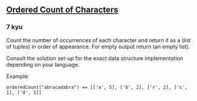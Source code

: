 <h2><a href=https://www.codewars.com/kata/57a6633153ba33189e000074/train/javascript target="_blank">Ordered Count of Characters</a></h2><h3>7 kyu</h3><p>Count the number of occurrences of each character and return it as a (list of tuples) in order of appearance. For empty output return (an empty list).</p><p>Consult the solution set-up for the exact data structure implementation depending on your language.</p><p>Example:</p><pre style="display: none;"><code class="language-python"><span class="cm-variable">ordered_count</span>(<span class="cm-string">"abracadabra"</span>) <span class="cm-operator">==</span> [(<span class="cm-string">'a'</span>, <span class="cm-number">5</span>), (<span class="cm-string">'b'</span>, <span class="cm-number">2</span>), (<span class="cm-string">'r'</span>, <span class="cm-number">2</span>), (<span class="cm-string">'c'</span>, <span class="cm-number">1</span>), (<span class="cm-string">'d'</span>, <span class="cm-number">1</span>)]</code></pre><pre style="display: none;"><code class="language-ruby"><span class="cm-variable">ordered_count</span>(<span class="cm-string">"abracadabra"</span>) <span class="cm-operator">==</span> [[<span class="cm-string">'a'</span>, <span class="cm-number">5</span>], [<span class="cm-string">'b'</span>, <span class="cm-number">2</span>], [<span class="cm-string">'r'</span>, <span class="cm-number">2</span>], [<span class="cm-string">'c'</span>, <span class="cm-number">1</span>], [<span class="cm-string">'d'</span>, <span class="cm-number">1</span>]]</code></pre><pre style="display: none;"><code class="language-haskell"><span class="cm-variable">orderedCount</span> <span class="cm-string">"abracadabra"</span> <span class="cm-builtin">==</span> [(<span class="cm-string">'a'</span>, <span class="cm-number">5</span>), (<span class="cm-string">'b'</span>, <span class="cm-number">2</span>), (<span class="cm-string">'r'</span>, <span class="cm-number">2</span>), (<span class="cm-string">'c'</span>, <span class="cm-number">1</span>), (<span class="cm-string">'d'</span>, <span class="cm-number">1</span>)]</code></pre><pre style="display: none;"><code class="language-scala"><span class="cm-variable">Kata</span>.<span class="cm-variable">orderedCount</span>(<span class="cm-string">"abracadabra"</span>) <span class="cm-operator">==</span> <span class="cm-type">List</span>((<span class="cm-atom">'a</span><span class="cm-atom">'</span>, <span class="cm-number">5</span>), (<span class="cm-atom">'b</span><span class="cm-atom">'</span>, <span class="cm-number">2</span>), (<span class="cm-atom">'r</span><span class="cm-atom">'</span>, <span class="cm-number">2</span>), (<span class="cm-atom">'c</span><span class="cm-atom">'</span>, <span class="cm-number">1</span>), (<span class="cm-atom">'d</span><span class="cm-atom">'</span>, <span class="cm-number">1</span>))</code></pre><pre style="display: none;"><code class="language-groovy"><span class="cm-variable">Kata</span>.<span class="cm-property">orderedCount</span>(<span class="cm-string">"abracadabra"</span>) <span class="cm-operator">==</span> [[<span class="cm-string">'a'</span>, <span class="cm-number">5</span>], [<span class="cm-string">'b'</span>, <span class="cm-number">2</span>], [<span class="cm-string">'r'</span>, <span class="cm-number">2</span>], [<span class="cm-string">'c'</span>, <span class="cm-number">1</span>], [<span class="cm-string">'d'</span>, <span class="cm-number">1</span>]]</code></pre><pre style="display: none;"><code class="language-csharp"><span class="cm-variable">Kata</span>.<span class="cm-variable">OrderedCount</span>(<span class="cm-string">"abracadabra"</span>) <span class="cm-operator">==</span> <span class="cm-keyword">new</span> <span class="cm-variable">List</span><span class="cm-operator">&lt;</span><span class="cm-variable">Tuple</span><span class="cm-operator">&lt;</span><span class="cm-type">char</span>, <span class="cm-type">int</span><span class="cm-operator">&gt;&gt;</span> () {  <span class="cm-keyword">new</span> <span class="cm-variable">Tuple</span><span class="cm-operator">&lt;</span><span class="cm-type">char</span>, <span class="cm-type">int</span><span class="cm-operator">&gt;</span>(<span class="cm-string">'a'</span>, <span class="cm-number">5</span>),  <span class="cm-keyword">new</span> <span class="cm-variable">Tuple</span><span class="cm-operator">&lt;</span><span class="cm-type">char</span>, <span class="cm-type">int</span><span class="cm-operator">&gt;</span>(<span class="cm-string">'b'</span>, <span class="cm-number">2</span>),  <span class="cm-keyword">new</span> <span class="cm-variable">Tuple</span><span class="cm-operator">&lt;</span><span class="cm-type">char</span>, <span class="cm-type">int</span><span class="cm-operator">&gt;</span>(<span class="cm-string">'r'</span>, <span class="cm-number">2</span>),   <span class="cm-keyword">new</span> <span class="cm-variable">Tuple</span><span class="cm-operator">&lt;</span><span class="cm-type">char</span>, <span class="cm-type">int</span><span class="cm-operator">&gt;</span>(<span class="cm-string">'c'</span>, <span class="cm-number">1</span>),  <span class="cm-keyword">new</span> <span class="cm-variable">Tuple</span><span class="cm-operator">&lt;</span><span class="cm-type">char</span>, <span class="cm-type">int</span><span class="cm-operator">&gt;</span>(<span class="cm-string">'d'</span>, <span class="cm-number">1</span>)}</code></pre><pre><code class="language-javascript"><span class="cm-variable">orderedCount</span>(<span class="cm-string">"abracadabra"</span>) <span class="cm-operator">==</span> [[<span class="cm-string">'a'</span>, <span class="cm-number">5</span>], [<span class="cm-string">'b'</span>, <span class="cm-number">2</span>], [<span class="cm-string">'r'</span>, <span class="cm-number">2</span>], [<span class="cm-string">'c'</span>, <span class="cm-number">1</span>], [<span class="cm-string">'d'</span>, <span class="cm-number">1</span>]]</code></pre><pre style="display: none;"><code class="language-julia"><span class="cm-comment"># Note the single quotes: don't use a string, a character is used instead</span><span class="cm-variable">orderedCount</span>(<span class="cm-string">"abracadabra</span><span class="cm-string">"</span>) <span class="cm-operator">==</span> [[<span class="cm-string">'a'</span>, <span class="cm-number">5</span>], [<span class="cm-string">'b'</span>, <span class="cm-number">2</span>], [<span class="cm-string">'r'</span>, <span class="cm-number">2</span>], [<span class="cm-string">'c'</span>, <span class="cm-number">1</span>], [<span class="cm-string">'d'</span>, <span class="cm-number">1</span>]]</code></pre><pre style="display: none;"><code class="language-crystal"><span class="cm-comment"># Note the single quotes: don't use a string, a character is used instead</span><span class="cm-variable">ordered_count</span>(<span class="cm-string">"abracadabra"</span>) <span class="cm-operator">==</span> [{<span class="cm-atom">'a'</span>, <span class="cm-number">5</span>}, {<span class="cm-atom">'b'</span>, <span class="cm-number">2</span>}, {<span class="cm-atom">'r'</span>, <span class="cm-number">2</span>}, {<span class="cm-atom">'c'</span>, <span class="cm-number">1</span>}, {<span class="cm-atom">'d'</span>, <span class="cm-number">1</span>}]</code></pre><pre style="display: none;"><code class="language-lua"><span class="cm-variable">ordered_count</span> <span class="cm-string">"abracadabra"</span> == {{<span class="cm-string">'a'</span>, <span class="cm-number">5</span>}, {<span class="cm-string">'b'</span>, <span class="cm-number">2</span>}, {<span class="cm-string">'r'</span>, <span class="cm-number">2</span>}, {<span class="cm-string">'c'</span>, <span class="cm-number">1</span>}, {<span class="cm-string">'d'</span>, <span class="cm-number">1</span>}}</code></pre><pre style="display: none;"><code class="language-php"><span class="cm-variable">orderedCount</span>(<span class="cm-string">"</span><span class="cm-string">abracadabra"</span>) <span class="cm-operator">==</span> [[<span class="cm-string">'a'</span>, <span class="cm-number">5</span>], [<span class="cm-string">'b'</span>, <span class="cm-number">2</span>], [<span class="cm-string">'r'</span>, <span class="cm-number">2</span>], [<span class="cm-string">'c'</span>, <span class="cm-number">1</span>], [<span class="cm-string">'d'</span>, <span class="cm-number">1</span>]]</code></pre><pre style="display: none;"><code class="language-fsharp"><span class="cm-variable">orderedCount</span>(<span class="cm-string">"abracadabra"</span>) <span class="cm-operator">=</span> [('<span class="cm-variable">a</span>', <span class="cm-number">5</span>), ('<span class="cm-variable">b</span>', <span class="cm-number">2</span>), ('<span class="cm-variable">r</span>', <span class="cm-number">2</span>), ('<span class="cm-variable">c</span>', <span class="cm-number">1</span>), ('<span class="cm-variable">d</span>', <span class="cm-number">1</span>)]</code></pre><pre style="display: none;"><code class="language-c"><span class="cm-variable">ordered_count</span>(<span class="cm-string">"abracadabra"</span>, <span class="cm-operator">*</span><span class="cm-variable">szout</span>);<span class="cm-comment">// using:</span><span class="cm-keyword">typedef</span> <span class="cm-keyword">struct</span> <span class="cm-def">Character_Count_Pair</span> {    <span class="cm-type">char</span> <span class="cm-variable">character</span>;    <span class="cm-type">size_t</span> <span class="cm-variable">count</span>;} <span class="cm-variable">ccp</span>;<span class="cm-comment">// returns:</span>{{<span class="cm-string">'a'</span>, <span class="cm-number">5</span>}, {<span class="cm-string">'b'</span>, <span class="cm-number">2</span>}, {<span class="cm-string">'r'</span>, <span class="cm-number">2</span>}, {<span class="cm-string">'c'</span>, <span class="cm-number">1</span>}, {<span class="cm-string">'d'</span>, <span class="cm-number">1</span>}}<span class="cm-comment">// assigns length:</span><span class="cm-variable">szout</span> <span class="cm-operator">=</span> <span class="cm-number">5</span></code></pre><pre style="display: none;"><code class="language-go"><span class="cm-variable">OrderedCount</span>(<span class="cm-string">"abracadabra"</span>) <span class="cm-operator">==</span> []<span class="cm-variable">Tuple</span>{<span class="cm-variable">Tuple</span>{<span class="cm-string">'a'</span>, <span class="cm-number">5</span>}, <span class="cm-variable">Tuple</span>{<span class="cm-string">'b'</span>, <span class="cm-number">2</span>}, <span class="cm-variable">Tuple</span>{<span class="cm-string">'r'</span>, <span class="cm-number">2</span>}, <span class="cm-variable">Tuple</span>{<span class="cm-string">'c'</span>, <span class="cm-number">1</span>}, <span class="cm-variable">Tuple</span>{<span class="cm-string">'d'</span>, <span class="cm-number">1</span>}}<span class="cm-comment">// Where</span><span class="cm-keyword">type</span> <span class="cm-variable">Tuple</span> <span class="cm-keyword">struct</span> {    <span class="cm-variable">Char</span>  <span class="cm-keyword">rune</span>    <span class="cm-variable">Count</span> <span class="cm-keyword">int</span>}</code></pre><pre style="display: none;"><code class="language-vb"><span class="cm-variable">Kata</span><span class="cm-variable">.OrderedCount</span>(<span class="cm-string">"abracadabra"</span>) <span class="cm-operator">==</span> <span class="cm-keyword">new</span> <span class="cm-variable">List</span>(<span class="cm-keyword">Of</span> <span class="cm-variable">Tuple</span>(<span class="cm-keyword">Of</span> <span class="cm-keyword">Char</span>, <span class="cm-keyword">Integer</span>)) () <span class="cm-variable">From</span> {  <span class="cm-keyword">new</span> <span class="cm-variable">Tuple</span>(<span class="cm-keyword">char</span>, <span class="cm-variable">int</span>)(<span class="cm-string">"a"</span><span class="cm-variable">c</span>, <span class="cm-number">5</span>),  <span class="cm-keyword">new</span> <span class="cm-variable">Tuple</span>(<span class="cm-keyword">char</span>, <span class="cm-variable">int</span>)(<span class="cm-string">"b"</span><span class="cm-variable">c</span>, <span class="cm-number">2</span>),  <span class="cm-keyword">new</span> <span class="cm-variable">Tuple</span>(<span class="cm-keyword">char</span>, <span class="cm-variable">int</span>)(<span class="cm-string">"r"</span><span class="cm-variable">c</span>, <span class="cm-number">2</span>),   <span class="cm-keyword">new</span> <span class="cm-variable">Tuple</span>(<span class="cm-keyword">char</span>, <span class="cm-variable">int</span>)(<span class="cm-string">"c"</span><span class="cm-variable">c</span>, <span class="cm-number">1</span>),  <span class="cm-keyword">new</span> <span class="cm-variable">Tuple</span>(<span class="cm-keyword">char</span>, <span class="cm-variable">int</span>)(<span class="cm-string">"d"</span><span class="cm-variable">c</span>, <span class="cm-number">1</span>)}</code></pre><pre style="display: none;"><code class="language-rust"><span class="cm-variable">ordered_count</span>(<span class="cm-string">"</span><span class="cm-string">abracadabra</span><span class="cm-string">"</span>) <span class="cm-operator">==</span> <span class="cm-variable-3">vec!</span>[(<span class="cm-string-2">'a'</span>, <span class="cm-number">5</span>), (<span class="cm-string-2">'b'</span>, <span class="cm-number">2</span>), (<span class="cm-string-2">'r'</span>, <span class="cm-number">2</span>), (<span class="cm-string-2">'c'</span>, <span class="cm-number">1</span>), (<span class="cm-string-2">'d'</span>, <span class="cm-number">1</span>)]</code></pre><pre style="display: none;"><code class="language-typescript"><span class="cm-variable">orderedCount</span>(<span class="cm-string">"abracadabra"</span>) <span class="cm-operator">==</span> [[<span class="cm-string">'a'</span>, <span class="cm-number">5</span>], [<span class="cm-string">'b'</span>, <span class="cm-number">2</span>], [<span class="cm-string">'r'</span>, <span class="cm-number">2</span>], [<span class="cm-string">'c'</span>, <span class="cm-number">1</span>], [<span class="cm-string">'d'</span>, <span class="cm-number">1</span>]]</code></pre>